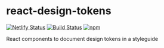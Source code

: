 # react-design-tokens

[![Netlify Status](https://api.netlify.com/api/v1/badges/2d445b9e-ea14-44b6-8382-28665005063e/deploy-status)](https://app.netlify.com/sites/react-design-tokens/deploys) [![Build Status](https://travis-ci.org/component-driven/react-design-tokens.svg)](https://travis-ci.org/component-driven/react-design-tokens) [![npm](https://img.shields.io/npm/v/@component-driven/react-design-tokens.svg)](https://www.npmjs.com/package/@component-driven/react-design-tokens)

React components to document design tokens in a styleguide
